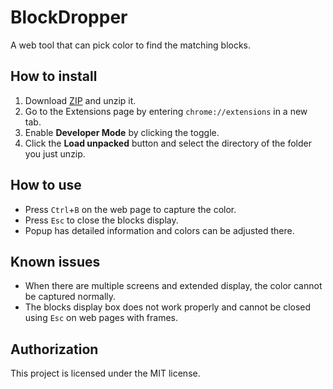 # BlockDropper
A web tool that can pick color to find the matching blocks.
## How to install
1. Download [ZIP](https://github.com/LonghiTW/BlockDropper/releases) and unzip it.
2. Go to the Extensions page by entering `chrome://extensions` in a new tab.
3. Enable **Developer Mode** by clicking the toggle.
4. Click the **Load unpacked** button and select the directory of the folder you just unzip.
## How to use
* Press `Ctrl`+`B` on the web page to capture the color.
* Press `Esc` to close the blocks display.
* Popup has detailed information and colors can be adjusted there.
## Known issues
* When there are multiple screens and extended display, the color cannot be captured normally.
* The blocks display box does not work properly and cannot be closed using `Esc` on web pages with frames.
## Authorization
This project is licensed under the MIT license.
